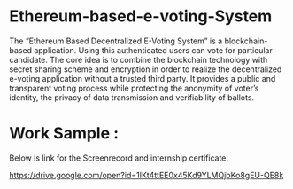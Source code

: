 # Ethereum-based-e-voting-System
The “Ethereum Based Decentralized E-Voting System” is a blockchain-based application.
Using this authenticated users can vote for particular candidate. 
The core idea is to combine the blockchain technology with secret sharing scheme and encryption in order to realize the decentralized e-voting application without a trusted third party. 
It provides a public and transparent voting process while protecting the anonymity of voter’s identity, the privacy of data transmission and verifiability of ballots.


# Work Sample : 
Below is link for the Screenrecord and internship certificate.

https://drive.google.com/open?id=1IKt4ttEE0x45Kd9YLMQjbKo8gEU-QE8k



	     
